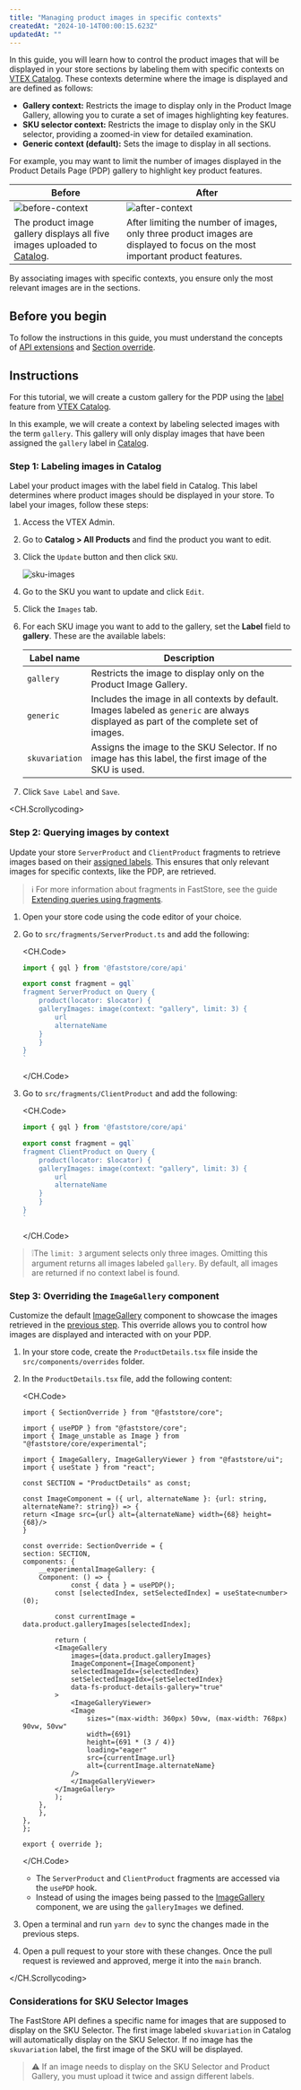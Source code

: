 ```yaml
---
title: "Managing product images in specific contexts"
createdAt: "2024-10-14T00:00:15.623Z"
updatedAt: ""
---
```


In this guide, you will learn how to control the product images that will be displayed in your store sections by labeling them with specific contexts on [VTEX Catalog](https://help.vtex.com/en/tutorial/catalog-overview--77M8ItLhDXs6aBdQTqToVe?&utm_source=autocomplete). These contexts determine where the image is displayed and are defined as follows:

- **Gallery context:** Restricts the image to display only in the Product Image Gallery, allowing you to curate a set of images highlighting key features.
- **SKU selector context:** Restricts the image to display only in the SKU selector, providing a zoomed-in view for detailed examination.
- **Generic context (default):** Sets the image to display in all sections.

For example, you may want to limit the number of images displayed in the Product Details Page (PDP) gallery to highlight key product features.

| **Before** | **After** |
| ---------- | --------- |
| ![before-context](https://vtexhelp.vtexassets.com/assets/docs/src/before___bec5e5c536162b228cd4d50d0042c4a6.png) | ![after-context](https://vtexhelp.vtexassets.com/assets/docs/src/after___f6bb9be611ba511d7eee8558c34a2732.png) |
| The product image gallery displays all five images uploaded to [Catalog](https://help.vtex.com/en/tracks/catalog-101--5AF0XfnjfWeopIFBgs3LIQ). | After limiting the number of images, only three product images are displayed to focus on the most important product features. |

By associating images with specific contexts, you ensure only the most relevant images are in the sections.

## Before you begin

To follow the instructions in this guide, you must understand the concepts of [API extensions](https://developers.vtex.com/docs/guides/faststore/api-extensions-overview) and [Section override](https://developers.vtex.com/docs/guides/faststore/overrides-overview).

## Instructions

For this tutorial, we will create a custom gallery for the PDP using the [label](https://help.vtex.com/en/tracks/catalog-101--5AF0XfnjfWeopIFBgs3LIQ/17PxekVPmVYI4c3OCQ0ddJ#adding-an-image-to-the-sku) feature from [VTEX Catalog](https://help.vtex.com/tracks/catalog-101--5AF0XfnjfWeopIFBgs3LIQ).

In this example, we will create a context by labeling selected images with the term `gallery`. This gallery will only display images that have been assigned the `gallery` label in [Catalog](https://help.vtex.com/en/tracks/catalog-101--5AF0XfnjfWeopIFBgs3LIQ).

### Step 1: Labeling images in Catalog

Label your product images with the label field in Catalog.
This label determines where product images should be displayed in your store.
To label your images, follow these steps:

1. Access the VTEX Admin.
2. Go to **Catalog > All Products** and find the product you want to edit.
3. Click the `Update` button and then click `SKU`.

    ![sku-images](https://vtexhelp.vtexassets.com/assets/docs/src/sku-images-admin___1baaa1f88be16795b892634b80676ccc.gif)

4. Go to the SKU you want to update and click `Edit`.
5. Click the `Images` tab.
6. For each SKU image you want to add to the gallery, set the **Label** field to **gallery**. These are the available labels:

    | Label name | Description |
    | ---------------- | ---------------- |
    | `gallery` | Restricts the image to display only on the Product Image Gallery. |
    | `generic` | Includes the image in all contexts by default. Images labeled as `generic` are always displayed as part of the complete set of images. |
    | `skuvariation` | Assigns the image to the SKU Selector. If no image has this label, the first image of the SKU is used. |

7. Click `Save Label` and `Save`.

<CH.Scrollycoding>

### Step 2: Querying images by context

Update your store `ServerProduct` and `ClientProduct` fragments to retrieve images based on their [assigned labels](#step-1-labeling-images-in-catalog). This ensures that only relevant images for specific contexts, like the PDP, are retrieved.

> ℹ️ For more information about fragments in FastStore, see the guide [Extending queries using fragments](https://developers.vtex.com/docs/guides/faststore/api-extensions-extending-queries-using-fragments).

1. Open your store code using the code editor of your choice.
2. Go to `src/fragments/ServerProduct.ts` and add the following:

    <CH.Code>

    ```js src/fragments/ServerProduct.ts
    import { gql } from '@faststore/core/api'
    
    export const fragment = gql`
    fragment ServerProduct on Query {
        product(locator: $locator) {
        galleryImages: image(context: "gallery", limit: 3) {
            url
            alternateName
        }
        }
    }
    `
    ```

    </CH.Code>

3. Go to `src/fragments/ClientProduct` and add the following:

    <CH.Code>

    ```js src/fragments/ClientProduct
    import { gql } from '@faststore/core/api'
    
    export const fragment = gql`
    fragment ClientProduct on Query {
        product(locator: $locator) {
        galleryImages: image(context: "gallery", limit: 3) {
            url
            alternateName
        }
        }
    }
    `
    ```

    </CH.Code>

> ❕The `limit: 3` argument selects only three images. Omitting this argument returns all images labeled `gallery`. By default, all images are returned if no context label is found.

### Step 3: Overriding the `ImageGallery` component

Customize the default [ImageGallery](https://developers.vtex.com/docs/guides/faststore/organisms-image-gallery) component to showcase the images retrieved in the [previous step](#step-1-labeling-images-in-catalog). This override allows you to control how images are displayed and interacted with on your PDP.

1. In your store code, create the `ProductDetails.tsx` file inside the `src/components/overrides` folder.
2. In the `ProductDetails.tsx` file, add the following content:

    <CH.Code>

    ```tsx
    import { SectionOverride } from "@faststore/core";

    import { usePDP } from "@faststore/core";
    import { Image_unstable as Image } from "@faststore/core/experimental";

    import { ImageGallery, ImageGalleryViewer } from "@faststore/ui";
    import { useState } from "react";

    const SECTION = "ProductDetails" as const;

    const ImageComponent = ({ url, alternateName }: {url: string, alternateName?: string}) => {
    return <Image src={url} alt={alternateName} width={68} height={68}/>
    }

    const override: SectionOverride = {
    section: SECTION,
    components: {
        __experimentalImageGallery: {
        Component: () => {
                const { data } = usePDP();
            const [selectedIndex, setSelectedIndex] = useState<number>(0);
    
            const currentImage = data.product.galleryImages[selectedIndex];

            return (
            <ImageGallery
                images={data.product.galleryImages}
                ImageComponent={ImageComponent}
                selectedImageIdx={selectedIndex}
                setSelectedImageIdx={setSelectedIndex}
                data-fs-product-details-gallery="true"
            >
                <ImageGalleryViewer>
                <Image
                    sizes="(max-width: 360px) 50vw, (max-width: 768px) 90vw, 50vw"
                    width={691}
                    height={691 * (3 / 4)}
                    loading="eager"
                    src={currentImage.url}
                    alt={currentImage.alternateName}
                />
                </ImageGalleryViewer>
            </ImageGallery>
            );
        },
        },
    },
    };

    export { override };
    ```

    </CH.Code>

   - The `ServerProduct` and `ClientProduct` fragments are accessed via the `usePDP` hook.
   - Instead of using the images being passed to the [ImageGallery](https://developers.vtex.com/docs/guides/faststore/organisms-image-gallery) component, we are using the `galleryImages` we defined.

3. Open a terminal and run `yarn dev` to sync the changes made in the previous steps.
4. Open a pull request to your store with these changes. Once the pull request is reviewed and approved, merge it into the `main` branch.

</CH.Scrollycoding>

### Considerations for SKU Selector Images

The FastStore API defines a specific name for images that are supposed to display on the SKU Selector. The first image labeled `skuvariation` in Catalog will automatically display on the SKU Selector. If no image has the `skuvariation` label, the first image of the SKU will be displayed.

> ⚠ If an image needs to display on the SKU Selector and Product Gallery, you must upload it twice and assign different labels.
